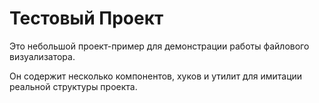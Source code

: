 # Тестовый Проект

Это небольшой проект-пример для демонстрации работы файлового визуализатора.

Он содержит несколько компонентов, хуков и утилит для имитации реальной структуры проекта.
